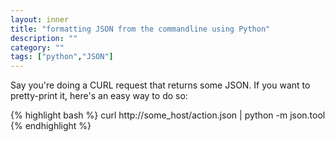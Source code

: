 ```yaml
---
layout: inner
title: "formatting JSON from the commandline using Python"
description: ""
category: ""
tags: ["python","JSON"]
---
```

Say you're doing a CURL request that returns some JSON. If you want to 
pretty-print it, here's an easy way to do so:

{% highlight bash %}
curl http://some_host/action.json | python -m json.tool
{% endhighlight %}
